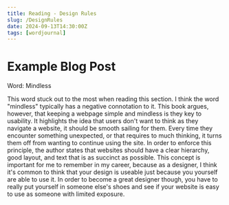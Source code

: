 ```yaml
---
title: Reading - Design Rules
slug: /DesignRules
date: 2024-09-13T14:30:00Z
tags: [wordjournal]
---
```


# Example Blog Post

Word: Mindless

This word stuck out to the most when reading this section. I think the word "mindless" typically has a negative connotation to it. This book argues, however, that keeping a webpage simple and mindless is they key to usability. It highlights the idea that users don't want to think as they navigate a website, it should be smooth sailing for them. Every time they encounter something unexpected, or that requires to much thinking, it turns them off from wanting to continue using the site. In order to enforce this principle, the author states that websites should have a clear hierarchy, good layout, and text that is as succinct as possible. This concept is important for me to remember in my career, because as a designer, I think it's common to think that your design is useable just because you yourself are able to use it. In order to become a great designer though, you have to really put yourself in someone else's shoes and see if your website is easy to use as someone with limited exposure.